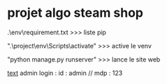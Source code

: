 # projet algo steam shop

.\env\requirement.txt >>> liste pip

".\project\env\Scripts\activate" >>> active le venv

"python manage.py runserver" >>> lance le site web

[text](http://127.0.0.1:8000/admin/)
admin login : id : admin // mdp : 123